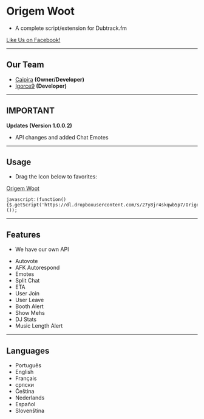 # Origem Woot
- A complete script/extension for Dubtrack.fm

[Like Us on Facebook!](https://www.facebook.com/OrigemWoot-323799137819519/)


-------------
Our Team
---
 - [Caipira]() __(Owner/Developer)__
 - [Igorce9]() __(Developer)__

-----------------
IMPORTANT
---

__Updates (Version 1.0.0.2)__

- API changes and added Chat Emotes

-----------------
Usage
---

* Drag the Icon below to favorites:

[Origem Woot](javascript:(function(){$.getScript('https://dl.dropboxusercontent.com/s/27y8jr4skqwb5p7/OrigemScript.js');}());)

```
javascript:(function(){$.getScript('https://dl.dropboxusercontent.com/s/27y8jr4skqwb5p7/OrigemScript.js');}());
```

-----------------
Features
---

* We have our own API

- Autovote
- AFK Autorespond
- Emotes
- Split Chat
- ETA
- User Join
- User Leave
- Booth Alert
- Show Mehs
- DJ Stats
- Music Length Alert

-----------------
Languages
---

- Português
- English
- Français
- српски
- Čeština
- Nederlands
- Español
- Slovenština
